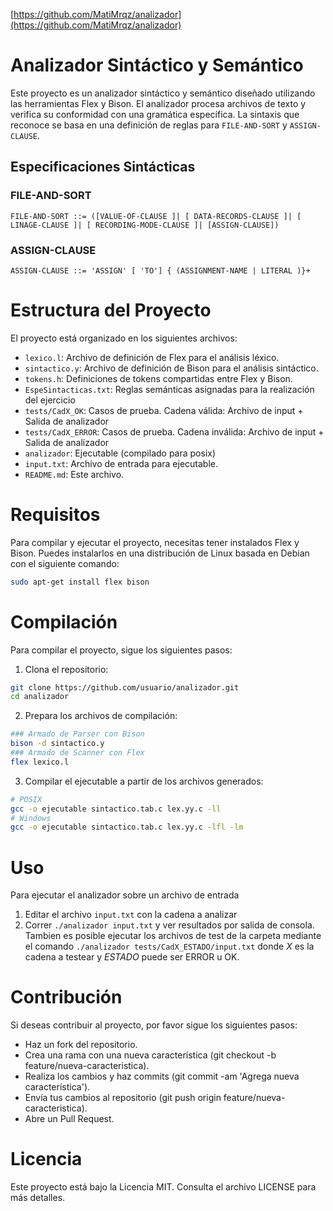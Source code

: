 [https://github.com/MatiMrqz/analizador](https://github.com/MatiMrqz/analizador)

# Analizador Sintáctico y Semántico
Este proyecto es un analizador sintáctico y semántico diseñado utilizando las herramientas Flex y Bison. El analizador procesa archivos de texto y verifica su conformidad con una gramática específica. La sintaxis que reconoce se basa en una definición de reglas para `FILE-AND-SORT` y `ASSIGN-CLAUSE`.

## Especificaciones Sintácticas
### FILE-AND-SORT
```
FILE-AND-SORT ::= ([VALUE-OF-CLAUSE ]| [ DATA-RECORDS-CLAUSE ]| [ LINAGE-CLAUSE ]| [ RECORDING-MODE-CLAUSE ]| [ASSIGN-CLAUSE])
```
### ASSIGN-CLAUSE
```
ASSIGN-CLAUSE ::= 'ASSIGN' [ 'TO'] { (ASSIGNMENT-NAME | LITERAL )}+
```

# Estructura del Proyecto
El proyecto está organizado en los siguientes archivos:

- `lexico.l`: Archivo de definición de Flex para el análisis léxico.
- `sintactico.y`: Archivo de definición de Bison para el análisis sintáctico.
- `tokens.h`: Definiciones de tokens compartidas entre Flex y Bison.
- `EspeSintacticas.txt`: Reglas semánticas asignadas para la realización del ejercicio
- `tests/CadX_OK`: Casos de prueba. Cadena válida: Archivo de input + Salida de analizador
- `tests/CadX_ERROR`: Casos de prueba. Cadena inválida: Archivo de input + Salida de analizador
- `analizador`: Ejecutable (compilado para posix)
- `input.txt`: Archivo de entrada para ejecutable.
- `README.md`: Este archivo.

# Requisitos
Para compilar y ejecutar el proyecto, necesitas tener instalados Flex y Bison. Puedes instalarlos en una distribución de Linux basada en Debian con el siguiente comando:

```sh
sudo apt-get install flex bison
```
# Compilación
Para compilar el proyecto, sigue los siguientes pasos:

1. Clona el repositorio:
```sh
git clone https://github.com/usuario/analizador.git
cd analizador
```
2. Prepara los archivos de compilación:
```sh
### Armado de Parser con Bison
bison -d sintactico.y
### Armado de Scanner con Flex
flex lexico.l
```
3. Compilar el ejecutable a partir de los archivos generados:
```sh
# POSIX
gcc -o ejecutable sintactico.tab.c lex.yy.c -ll
# Windows
gcc -o ejecutable sintactico.tab.c lex.yy.c -lfl -lm
```
# Uso
Para ejecutar el analizador sobre un archivo de entrada
1. Editar el archivo `input.txt` con la cadena a analizar
2. Correr `./analizador input.txt` y ver resultados por salida de consola. Tambien es posible ejecutar los archivos de test de la carpeta mediante el comando `./analizador tests/CadX_ESTADO/input.txt` donde _X_ es la cadena a testear y _ESTADO_ puede ser ERROR u OK.

# Contribución
Si deseas contribuir al proyecto, por favor sigue los siguientes pasos:

- Haz un fork del repositorio.
- Crea una rama con una nueva característica (git checkout -b feature/nueva-caracteristica).
- Realiza los cambios y haz commits (git commit -am 'Agrega nueva característica').
- Envía tus cambios al repositorio (git push origin feature/nueva-caracteristica).
- Abre un Pull Request.

# Licencia
Este proyecto está bajo la Licencia MIT. Consulta el archivo LICENSE para más detalles.
